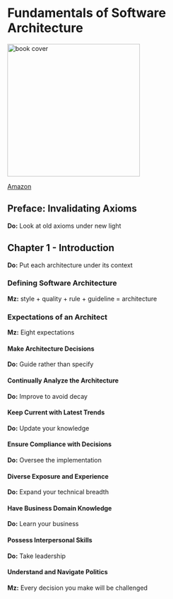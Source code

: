 # Fundamentals of Software Architecture

<img src="https://m.media-amazon.com/images/I/91HMsnYFsKL.jpg" width="300" alt="book cover" />

[Amazon](https://www.amazon.com/Fundamentals-Software-Architecture-Comprehensive-Characteristics/dp/1492043451)

## Preface: Invalidating Axioms

**Do:** Look at old axioms under new light 

<!-- stash
1. math is based on axioms | software world is ever-changing
2. state of dynamic equilibrium | chaotic change in the long-term | Kubernetes
3. question fundamental axioms regularly | think of dynamic equilibrium
4. all innovations lead to new capabilities and tradeoffs | XP -> CD -> DevOps -> Microservices -> Containerization -> Serverless

0. axiom: proposition regarded as being true
1. software world changes at a rapid pace
2. short equilibrium, long-term chaotic change
3. question old axioms
4. new capabilities and tradeoffs | XP -> CD -> DevOps -> Microservices -> Container -> Cloud
5. changes and today's perspective
6. emphasis on discipline
7. everything is a tradeoff
8. modern overview of software architecture
-->

<!-- 
### Conventions Used in This Book

- *Italic* - new things
- `Constant width` - program elements
- **`Constant width bold`** - type literally
- *`Constant width italic`* - to replace

### Using Code Examples

[Download](http://fundamentalsofsoftwarearchitecture.com) 
-->

## Chapter 1 - Introduction

**Do:** Put each architecture under its context

<!-- 
1. why no clearly defined career path?
2. no clear definition
3. scope of the field (Figure 1-1)
4. expanding role
5. dynamic problem (non-static)
6. outdated solutions
7. in need of reassessment
8. must study in context 
-->

### Defining Software Architecture

**Mz:** style + quality + rule + guideline = architecture

<!-- 
1. roadmap or blueprint? | what does it actually contains?
2. structure refers to architecture style (microkernel, microservices) | incomplete
3. characteristics refers to architecture quality | distinct from functionality
4. decisions represents rules of constructions | what is allowed and what is not
5. rules can be broken through variance | ARB
6. principles are guidelines rather than hard rules 
-->

### Expectations of an Architect

**Mz:** Eight expectations

<!-- 
1. emphasis on expectations rather than role
2. eight core expectations
    - make decisions
    - continually analyze
    - keep with trends
    - ensure compliance
    - diverse experience
    - business domain knowledge
    - interpersonal skills
    - navigate politics
3. succuss requires meeting these expectations 
-->

#### Make Architecture Decisions

**Do:** Guide rather than specify

<!-- 
1. purpose: guide your team
2. guide rather than specify (reactive-based framework vs. React.js)
3. help teams make the right choices | there is a line 
-->

#### Continually Analyze the Architecture

**Do:** Improve to avoid decay

<!-- 
1. purpose: make improvements
2. avoid structural decay
3. don't overlook testing and release environments | agility
4. requires holistic analysis 
-->

#### Keep Current with Latest Trends

**Do:** Update your knowledge

#### Ensure Compliance with Decisions

**Do:** Oversee the implementation

#### Diverse Exposure and Experience

**Do:** Expand your technical breadth

#### Have Business Domain Knowledge

**Do:** Learn your business

#### Possess Interpersonal Skills

**Do:** Take leadership

#### Understand and Navigate Politics

**Mz:** Every decision you make will be challenged
